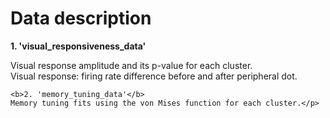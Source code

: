 <!DOCTYPE html>
<html>
<head>
    <h1>Data description</h1>
</head>
<body>
    <b>1. 'visual_responsiveness_data'</b>
    <p>Visual response amplitude and its p-value for each cluster.<br>
    Visual response: firing rate difference before and after peripheral dot.
  
    <b>2. 'memory_tuning_data'</b>
    Memory tuning fits using the von Mises function for each cluster.</p>
</body>
</html>
